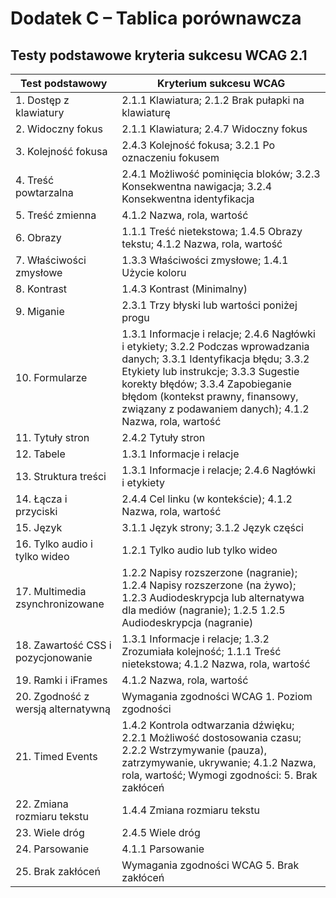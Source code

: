 Dodatek C – Tablica porównawcza
===================================

Testy podstawowe kryteria sukcesu WCAG 2.1
----------------------------------------

| Test podstawowy               | Kryterium sukcesu WCAG                                             |
|-------------------------------|--------------------------------------------------------------------|
| 1. Dostęp z klawiatury        | 2.1.1 Klawiatura; 2.1.2 Brak pułapki na klawiaturę                 |
| 2. Widoczny fokus             | 2.1.1 Klawiatura; 2.4.7 Widoczny fokus                             |
| 3. Kolejność fokusa           | 2.4.3 Kolejność fokusa; 3.2.1 Po oznaczeniu fokusem                |
| 4. Treść powtarzalna          | 2.4.1 Możliwość pominięcia bloków; 3.2.3 Konsekwentna nawigacja; 3.2.4 Konsekwentna identyfikacja|
| 5. Treść zmienna              | 4.1.2 Nazwa, rola, wartość                                         |
| 6. Obrazy                     | 1.1.1 Treść nietekstowa; 1.4.5 Obrazy tekstu; 4.1.2 Nazwa, rola, wartość|
| 7. Właściwości zmysłowe       | 1.3.3 Właściwości zmysłowe; 1.4.1 Użycie koloru                    |
| 8. Kontrast                   | 1.4.3 Kontrast (Minimalny)                                         |
| 9. Miganie                    | 2.3.1 Trzy błyski lub wartości poniżej progu                       |
| 10. Formularze                | 1.3.1 Informacje i relacje; 2.4.6 Nagłówki i etykiety; 3.2.2 Podczas wprowadzania danych; 3.3.1  Identyfikacja błędu; 3.3.2 Etykiety lub instrukcje; 3.3.3 Sugestie korekty błędów; 3.3.4 Zapobieganie błędom (kontekst prawny, finansowy, związany z podawaniem danych); 4.1.2 Nazwa, rola, wartość|
| 11. Tytuły stron              | 2.4.2 Tytuły stron                                                |
| 12. Tabele                    | 1.3.1 Informacje i relacje                                        |
| 13. Struktura treści          | 1.3.1 Informacje i relacje; 2.4.6 Nagłówki i etykiety             |
| 14. Łącza i przyciski         | 2.4.4 Cel linku (w kontekście); 4.1.2 Nazwa, rola, wartość        |
| 15. Język                     | 3.1.1 Język strony; 3.1.2 Język części                            |
| 16. Tylko audio i tylko wideo | 1.2.1 Tylko audio lub tylko wideo                                 |
| 17. Multimedia zsynchronizowane| 1.2.2 Napisy rozszerzone (nagranie); 1.2.4 Napisy rozszerzone (na żywo); 1.2.3 Audiodeskrypcja lub alternatywa dla mediów (nagranie); 1.2.5 1.2.5 Audiodeskrypcja (nagranie)|
| 18. Zawartość CSS i pozycjonowanie| 1.3.1 Informacje i relacje; 1.3.2 Zrozumiała kolejność; 1.1.1  Treść nietekstowa; 4.1.2 Nazwa, rola, wartość|
| 19. Ramki i    iFrames        | 4.1.2 Nazwa, rola, wartość                                        |
| 20. Zgodność z wersją alternatywną | Wymagania zgodności WCAG 1. Poziom zgodności |
| 21. Timed Events              | 1.4.2 Kontrola odtwarzania dźwięku; 2.2.1 Możliwość dostosowania czasu; 2.2.2 Wstrzymywanie (pauza), zatrzymywanie, ukrywanie;  4.1.2 Nazwa, rola, wartość;  Wymogi zgodności: 5. Brak zakłóceń |
| 22. Zmiana rozmiaru tekstu    | 1.4.4 Zmiana rozmiaru tekstu                                       |
| 23. Wiele dróg                | 2.4.5 Wiele dróg                                                   |
| 24. Parsowanie                | 4.1.1 Parsowanie                                                   |
| 25. Brak zakłóceń             | Wymagania zgodności WCAG 5. Brak zakłóceń                   |
